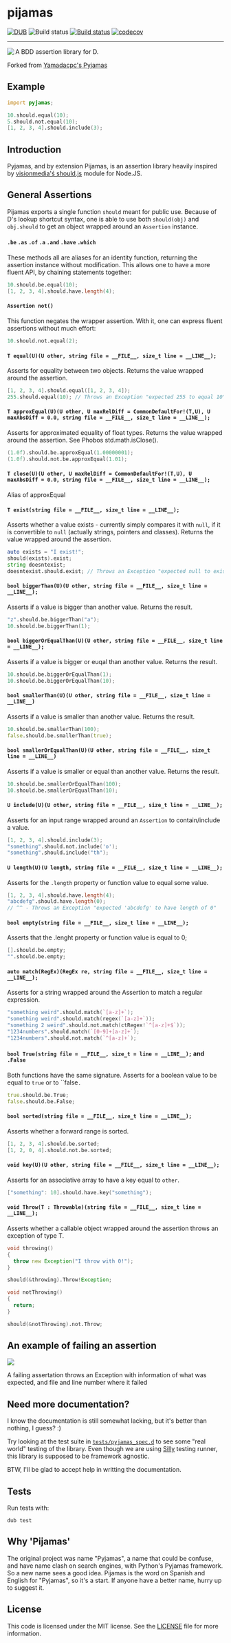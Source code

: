 pijamas
=======
[![DUB](https://img.shields.io/dub/v/pijamas)](https://code.dlang.org/packages/pijamas)
![Build status](https://img.shields.io/github/checks-status/Zardoz89/pijamas/master)
[![Build status](https://ci.appveyor.com/api/projects/status/7rwhguv6wfvyrufs/branch/master?svg=true)](https://ci.appveyor.com/project/Zardoz89/pijamas/branch/master)
[![codecov](https://codecov.io/gh/Zardoz89/pijamas/branch/master/graph/badge.svg?token=LWSVAL95DG)](https://codecov.io/gh/Zardoz89/pijamas)

- - -

<img src="https://zardoz89.github.io/pijamas/assets/img/logo-big.png" align="left"/>
A BDD assertion library for D.

Forked from [Yamadacpc's Pyjamas](http://yamadapc.github.io/pyjamas/)

## Example
```d
import pyjamas;

10.should.equal(10);
5.should.not.equal(10);
[1, 2, 3, 4].should.include(3);
```

## Introduction

Pyjamas, and by extension Pijamas, is an assertion library heavily inspired by [visionmedia'ś
should.js](https://github.com/visionmedia/should.js) module for Node.JS.

## General Assertions

Pijamas exports a single function `should` meant for public use. Because of D's
lookup shortcut syntax, one is able to use both `should(obj)` and `obj.should`
to get an object wrapped around an `Assertion` instance.

#### `.be` `.as` `.of` `.a` `.and` `.have` `.which`

These methods all are aliases for an identity function, returning the assertion
instance without modification. This allows one to have a more fluent API, by
chaining statements together:

```d
10.should.be.equal(10);
[1, 2, 3, 4].should.have.length(4);
```

#### `Assertion not()`

This function negates the wrapper assertion. With it, one can express fluent
assertions without much effort:
```d
10.should.not.equal(2);
```

#### `T equal(U)(U other, string file = __FILE__, size_t line = __LINE__);`

Asserts for equality between two objects. Returns the value wrapped around the
assertion.
```d
[1, 2, 3, 4].should.equal([1, 2, 3, 4]);
255.should.equal(10); // Throws an Exception "expected 255 to equal 10"
```

#### `T approxEqual(U)(U other, U maxRelDiff = CommonDefaultFor!(T,U), U maxAbsDiff = 0.0, string file = __FILE__, size_t line = __LINE__);`

Asserts for approximated equality of float types. Returns the value wrapped around the
assertion. See Phobos std.math.isClose().
```d
(1.0f).should.be.approxEqual(1.00000001);
(1.0f).should.not.be.approxEqual(1.01);
```
#### `T close(U)(U other, U maxRelDiff = CommonDefaultFor!(T,U), U maxAbsDiff = 0.0, string file = __FILE__, size_t line = __LINE__);`

Alias of approxEqual

#### `T exist(string file = __FILE__, size_t line = __LINE__);`

Asserts whether a value exists - currently simply compares it with `null`, if it
is convertible to `null` (actually strings, pointers and classes). Returns the
value wrapped around the assertion.
```d
auto exists = "I exist!";
should(exists).exist;
string doesntexist;
doesntexist.should.exist; // Throws an Exception "expected null to exist"
```

#### `bool biggerThan(U)(U other, string file = __FILE__, size_t line = __LINE__);`

Asserts if a value is bigger than another value. Returns the result.
```d
"z".should.be.biggerThan("a");
10.should.be.biggerThan(1);
```

#### `bool biggerOrEqualThan(U)(U other, string file = __FILE__, size_t line = __LINE__);`

Asserts if a value is bigger or euqal than another value. Returns the result.
```d
10.should.be.biggerOrEqualThan(1);
10.should.be.biggerOrEqualThan(10);
```

#### `bool smallerThan(U)(U other, string file = __FILE__, size_t line = __LINE__)`

Asserts if a value is smaller than another value. Returns the result.
```d
10.should.be.smallerThan(100);
false.should.be.smallerThan(true);
```

#### `bool smallerOrEqualThan(U)(U other, string file = __FILE__, size_t line = __LINE__)`

Asserts if a value is smaller or equal than another value. Returns the result.
```d
10.should.be.smallerOrEqualThan(100);
10.should.be.smallerOrEqualThan(10);
```

#### `U include(U)(U other, string file = __FILE__, size_t line = __LINE__);`

Asserts for an input range wrapped around an `Assertion` to contain/include a
value.
```d
[1, 2, 3, 4].should.include(3);
"something".should.not.include('o');
"something".should.include("th");
```

#### `U length(U)(U length, string file = __FILE__, size_t line = __LINE__);`

Asserts for the `.length` property or function value to equal some value.

```d
[1, 2, 3, 4].should.have.length(4);
"abcdefg".should.have.length(0);
// ^^ - Throws an Exception "expected 'abcdefg' to have length of 0"
```

#### `bool empty(string file = __FILE__, size_t line = __LINE__);`

Asserts that the .lenght property or function value is equal to 0;

```d
[].should.be.empty;
"".should.be.empty;
```

#### `auto match(RegEx)(RegEx re, string file = __FILE__, size_t line = __LINE__);`

Asserts for a string wrapped around the Assertion to match a regular expression.
```d
"something weird".should.match(`[a-z]+`);
"something weird".should.match(regex(`[a-z]+`));
"something 2 weird".should.not.match(ctRegex!`^[a-z]+$`));
"1234numbers".should.match(`[0-9]+[a-z]+`);
"1234numbers".should.not.match(`^[a-z]+`);
```

#### `bool True(string file = __FILE__, size_t = line = __LINE__);` and `.False`

Both functions have the same signature.
Asserts for a boolean value to be equal to `true` or to ``false`.`

```d
true.should.be.True;
false.should.be.False;
```

#### `bool sorted(string file = __FILE__, size_t line = __LINE__);`

Asserts whether a forward range is sorted.

```d
[1, 2, 3, 4].should.be.sorted;
[1, 2, 0, 4].should.not.be.sorted;
```

#### `void key(U)(U other, string file = __FILE__, size_t line = __LINE__);`

Asserts for an associative array to have a key equal to `other`.

```d
["something": 10].should.have.key("something");
```

#### `void Throw(T : Throwable)(string file = __FILE__, size_t line = __LINE__);`

Asserts whether a callable object wrapped around the assertion throws an
exception of type T.
```d
void throwing()
{
  throw new Exception("I throw with 0!");
}

should(&throwing).Throw!Exception;

void notThrowing()
{
  return;
}

should(&notThrowing).not.Throw;
```

## An example of failing an assertion

<img src="https://zardoz89.github.io/pijamas/assets/img/error.png" />

A failing assertation throws an Exception with information of what was
expected, and file and line number where it failed

## Need more documentation?

I know the documentation is still somewhat lacking, but it's better than
nothing, I guess? :)

Try looking at the test suite in [`tests/pyjamas_spec.d`](/tests/pyjamas_spec.d)
to see some "real world" testing of the library. Even though we are using [Silly](https://gitlab.com/AntonMeep/silly)
testing runner, this library is supposed to be framework agnostic.

BTW, I'll be glad to accept help in writting the documentation.

## Tests

Run tests with:

```
dub test
```

## Why 'Pijamas'

The original project was name "Pyjamas", a name that could be confuse, and have
name clash on search engines, with Python's Pyjamas framework. So a new name
sees a good idea. Pijamas is the word on Spanish and English for "Pyjamas", so
it's a start. If anyone have a better name, hurry up to suggest it.

## License

This code is licensed under the MIT license. See the [LICENSE](LICENSE) file
for more information.

